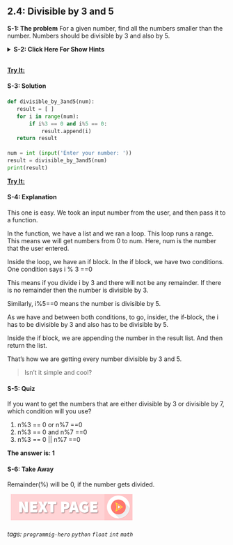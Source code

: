 
## 2.4: Divisible by 3 and 5

**S-1: The problem**
For a given number, find all the numbers smaller than the number. Numbers should be divisible by 3 and also by 5.

<details>
 <summary><b>S-2: Click Here For Show Hints</b></summary>
   <p>So, you have to check two conditions: make sure the number is divisible by 3, and also by 5.

> Hence, you will need to use two conditions.
</p>
 </details>
<br>

**[Try It:](/https://play.google.com/store/apps/details?id=com.learnprogramming.codecamp)**

#### S-3: Solution
```python
def divisible_by_3and5(num):
   result = [ ]
   for i in range(num):
       if i%3 == 0 and i%5 == 0:
           result.append(i)
   return result
 
num = int (input('Enter your number: '))
result = divisible_by_3and5(num)
print(result)
```

**[Try It:](/https://play.google.com/store/apps/details?id=com.learnprogramming.codecamp)**

#### S-4: Explanation
This one is easy. We took an input number from the user, and then pass it to a function. 

In the function, we have a list and we ran a loop. This loop runs a range. This means we will get numbers from 0 to num. Here, num is the number that the user entered. 

Inside the loop, we have an if block. In the if block, we have two conditions. One condition says i % 3 ==0

This means if you divide i by 3 and there will not be any remainder. If there is no remainder then the number is divisible by 3. 

Similarly, i%5==0 means the number is divisible by 5.

As we have and between both conditions, to go, insider, the if-block, the i has to be divisible by 3 and also has to be divisible by 5. 

Inside the if block, we are appending the number in the result list. And then return the list. 

That’s how we are getting every number divisible by 3  and 5. 

> Isn’t it simple and cool?

#### S-5: Quiz
If you want to get the numbers that are either divisible by 3 or divisible by 7, which condition will you use?

1. n%3 == 0 or n%7 ==0
2. n%3 == 0 and n%7 ==0
3. n%3 == 0 || n%7 ==0

**The answer is: 1**

#### S-6: Take Away
Remainder(%) will be 0, if the number gets divided.

&nbsp;
[![Next Page](../assets/next-button.png)](Sum-of-digits.md)
&nbsp;

###### tags: `programmig-hero` `python` `float` `int` `math` 